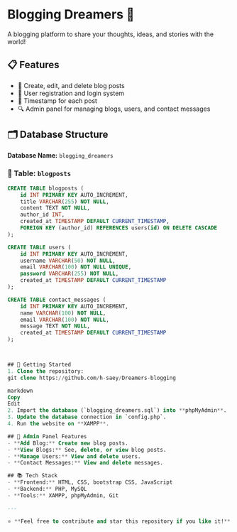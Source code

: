 # Blogging Dreamers 🌟

A blogging platform to share your thoughts, ideas, and stories with the world!

## 📋 Features

- 📝 Create, edit, and delete blog posts
- 👥 User registration and login system
- 📅 Timestamp for each post
- 🔍 Admin panel for managing blogs, users, and contact messages

## 🗂 Database Structure

**Database Name:** `blogging_dreamers`

### 📄 Table: `blogposts`

```sql
CREATE TABLE blogposts (
    id INT PRIMARY KEY AUTO_INCREMENT,
    title VARCHAR(255) NOT NULL,
    content TEXT NOT NULL,
    author_id INT,
    created_at TIMESTAMP DEFAULT CURRENT_TIMESTAMP,
    FOREIGN KEY (author_id) REFERENCES users(id) ON DELETE CASCADE
);

CREATE TABLE users (
    id INT PRIMARY KEY AUTO_INCREMENT,
    username VARCHAR(50) NOT NULL,
    email VARCHAR(100) NOT NULL UNIQUE,
    password VARCHAR(255) NOT NULL,
    created_at TIMESTAMP DEFAULT CURRENT_TIMESTAMP
);

CREATE TABLE contact_messages (
    id INT PRIMARY KEY AUTO_INCREMENT,
    name VARCHAR(100) NOT NULL,
    email VARCHAR(100) NOT NULL,
    message TEXT NOT NULL,
    created_at TIMESTAMP DEFAULT CURRENT_TIMESTAMP
);



## 🚀 Getting Started
1. Clone the repository:
git clone https://github.com/h-saey/Dreamers-blogging

markdown
Copy
Edit
2. Import the database (`blogging_dreamers.sql`) into **phpMyAdmin**.
3. Update the database connection in `config.php`.
4. Run the website on **XAMPP**.

## 🔧 Admin Panel Features
- **Add Blog:** Create new blog posts.
- **View Blogs:** See, delete, or view blog posts.
- **Manage Users:** View and delete users.
- **Contact Messages:** View and delete messages.

## 📚 Tech Stack
- **Frontend:** HTML, CSS, bootstrap CSS, JavaScript
- **Backend:** PHP, MySQL
- **Tools:** XAMPP, phpMyAdmin, Git

---

⭐ **Feel free to contribute and star this repository if you like it!** ⭐
```
